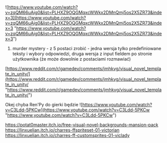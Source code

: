 ![https://www.youtube.com/watch?v=zqQM66uAig0&list=PLHXZ9OQGMqxcWWkx2DMnQmj5os2X5ZR73&index=3](https://www.youtube.com/watch?v=zqQM66uAig0&list=PLHXZ9OQGMqxcWWkx2DMnQmj5os2X5ZR73&index=3 "https://www.youtube.com/watch?v=zqQM66uAig0&list=PLHXZ9OQGMqxcWWkx2DMnQmj5os2X5ZR73&index=3")

1. murder mystery - z 5 postaci zrobić - jedna wersja tylko predefiniowane teksty i wybory odpowiedzi, druga wersja z input fieldem po stronie użytkownika (że może dowolnie z postaciami rozmawiać)

[https://www.reddit.com/r/gamedev/comments/jmhkvg/visual_novel_template_in_unity/](https://www.reddit.com/r/gamedev/comments/jmhkvg/visual_novel_template_in_unity/ "https://www.reddit.com/r/gamedev/comments/jmhkvg/visual_novel_template_in_unity/")

Okej chyba Ren'Py do gierki będzie 
![https://www.youtube.com/watch?v=C3Ldd-5PKCw](https://www.youtube.com/watch?v=C3Ldd-5PKCw "https://www.youtube.com/watch?v=C3Ldd-5PKCw")

https://potat0master.itch.io/free-visual-novel-backgrounds-mansion-pack
https://linxuelian.itch.io/charres-ffspriteset-01-victorian
https://linxuelian.itch.io/charres-ff-customsprites-01-viclady